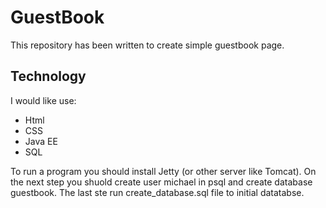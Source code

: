 # GuestBook
This repository has been written to create simple guestbook page.
## Technology
I would like use:
* Html
* CSS
* Java EE
* SQL

To run a program you should install Jetty (or other server like Tomcat). On the next step you shuold create user michael in psql and create database guestbook.
The last ste run create_database.sql file to initial datatabse.
